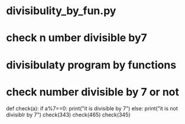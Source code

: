 # divisibulity_by_fun.py
#  check n umber divisible by7
#  divisibulaty program by functions
#  check number divisible by 7 or not
def check(a):
    if a%7==0:
        print("it is divisible by 7")
    else:
        print("it is not divisiblr by 7")
check(343)
check(465)
check(345)
